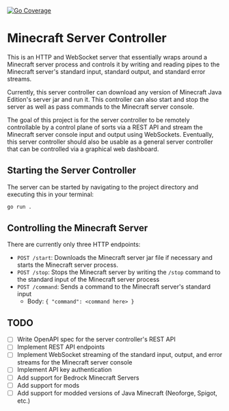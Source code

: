 [![Go Coverage](https://github.com/raian621/minecraft-server-controller/wiki/coverage.svg)](https://raw.githack.com/wiki/raian621/minecraft-server-controller/coverage.html)

# Minecraft Server Controller

This is an HTTP and WebSocket server that essentially wraps around a Minecraft server process and controls it by writing and reading pipes to the Minecraft server's standard input, standard output, and standard error streams.

Currently, this server controller can download any version of Minecraft Java Edition's server jar and run it. This controller can also start and stop the server as well as pass commands to the Minecraft server console.

The goal of this project is for the server controller to be remotely controllable by a control plane of sorts via a REST API and stream the Minecraft server console input and output using WebSockets. Eventually, this server controller should also be usable as a general server controller that can be controlled via a graphical web dashboard.

## Starting the Server Controller

The server can be started by navigating to the project directory and executing this in your terminal:

```sh
go run .
```

## Controlling the Minecraft Server

There are currently only three HTTP endpoints:

- `POST /start`: Downloads the Minecraft server jar file if necessary and starts the Minecraft server process.
- `POST /stop`: Stops the Minecraft server by writing the `/stop` command to the standard input of the Minecraft server process
- `POST /command`: Sends a command to the Minecraft server's standard input
  - Body: `{ "command": <command here> }` 

## TODO

- [ ] Write OpenAPI spec for the server controller's REST API
- [ ] Implement REST API endpoints
- [ ] Implement WebSocket streaming of the standard input, output, and error streams for the Minecraft server console
- [ ] Implement API key authentication
- [ ] Add support for Bedrock Minecraft Servers
- [ ] Add support for mods
- [ ] Add support for modded versions of Java Minecraft (Neoforge, Spigot, etc.)
